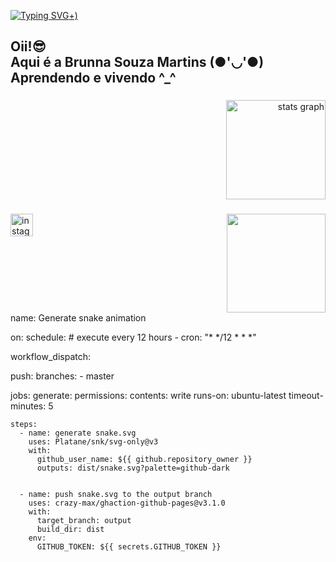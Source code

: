[![Typing SVG](https://readme-typing-svg.herokuapp.com?font=Fira+Code&pause=1000&color=691AF7&background=64646400&width=435&lines=Bem+vindo++!!!+%3A)+)](https://git.io/typing-svg)
<h2 align="left">Oii!😎<br>Aqui é a Brunna Souza Martins (●'◡'●)<br>Aprendendo e vivendo ^_^</h2>

###

<div align="right">
  <img src="https://github-readme-stats.vercel.app/api?username=Brunna-0909&hide_title=false&hide_rank=false&show_icons=true&include_all_commits=true&count_private=true&disable_animations=false&theme=rose_pine&locale=en&hide_border=false&order=1" height="159" alt="stats graph"  />
</div>

###

<img align="right" height="158" src="https://i.pinimg.com/originals/a4/a5/21/a4a5213d12274e96ae25f2468aad27bc.gif"  />

###

<div align="left">
  <a href="https://www.instagram.com/brunnasouzamartins/" target="_blank">
    <img src="https://img.shields.io/static/v1?message=Instagram&logo=instagram&label=&color=E4405F&logoColor=white&labelColor=&style=for-the-badge" height="36" alt="instagram logo"  />
  </a>
</div>

###

<br clear="both">
name: Generate snake animation

on:
  schedule: # execute every 12 hours
    - cron: "* */12 * * *"

  workflow_dispatch:

  push:
    branches:
    - master

jobs:
  generate:
    permissions:
      contents: write
    runs-on: ubuntu-latest
    timeout-minutes: 5

    steps:
      - name: generate snake.svg
        uses: Platane/snk/svg-only@v3
        with:
          github_user_name: ${{ github.repository_owner }}
          outputs: dist/snake.svg?palette=github-dark


      - name: push snake.svg to the output branch
        uses: crazy-max/ghaction-github-pages@v3.1.0
        with:
          target_branch: output
          build_dir: dist
        env:
          GITHUB_TOKEN: ${{ secrets.GITHUB_TOKEN }}

###
